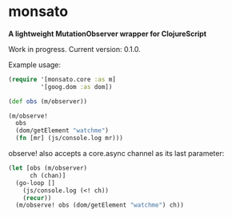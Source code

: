 # monsato
**A lightweight MutationObserver wrapper for ClojureScript**

Work in progress. Current version: 0.1.0.

Example usage:

```clojure
(require '[monsato.core :as m]
         '[goog.dom :as dom])

(def obs (m/observer))

(m/observe!
  obs
  (dom/getElement "watchme")
  (fn [mr] (js/console.log mr)))
  ```
observe! also accepts a core.async channel as its last parameter:

```clojure
(let [obs (m/observer)
      ch (chan)]
  (go-loop []
    (js/console.log (<! ch))
    (recur))
  (m/observe! obs (dom/getElement "watchme") ch))
```
